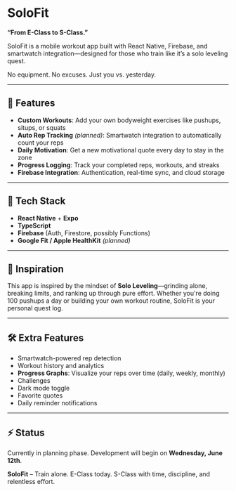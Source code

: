 # SoloFit

**“From E-Class to S-Class.”**

SoloFit is a mobile workout app built with React Native, Firebase, and smartwatch integration—designed for those who train like it’s a solo leveling quest.

No equipment. No excuses. Just you vs. yesterday.

---

## 🚀 Features

- **Custom Workouts**: Add your own bodyweight exercises like pushups, situps, or squats
- **Auto Rep Tracking** *(planned)*: Smartwatch integration to automatically count your reps
- **Daily Motivation**: Get a new motivational quote every day to stay in the zone
- **Progress Logging**: Track your completed reps, workouts, and streaks
- **Firebase Integration**: Authentication, real-time sync, and cloud storage

---

## 📱 Tech Stack

- **React Native** + **Expo**
- **TypeScript**
- **Firebase** (Auth, Firestore, possibly Functions)
- **Google Fit / Apple HealthKit** *(planned)*

---

## 🧠 Inspiration

This app is inspired by the mindset of **Solo Leveling**—grinding alone, breaking limits, and ranking up through pure effort. Whether you're doing 100 pushups a day or building your own workout routine, SoloFit is your personal quest log.

---

## 🛠️ Extra Features

- Smartwatch-powered rep detection
- Workout history and analytics
- **Progress Graphs**: Visualize your reps over time (daily, weekly, monthly)
- Challenges
- Dark mode toggle
- Favorite quotes
- Daily reminder notifications

---

## ⚡ Status

Currently in planning phase. Development will begin on **Wednesday, June 12th**.


**SoloFit** – Train alone. E-Class today. S-Class with time, discipline, and relentless effort.
